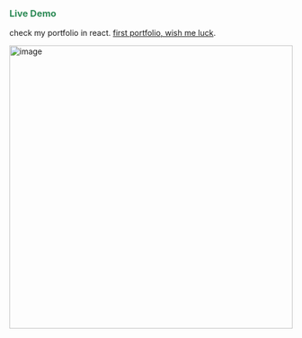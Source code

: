 
### <span style="color:#2E8B57;">Live Demo</span>

check my portfolio in react. [first portfolio, wish me luck](https://portfolio1-swart-six.vercel.app/).

<img width="504" alt="image" src="https://github.com/Sulton88Mehron90/showcase-project/assets/119267809/11311fac-e5a5-4ee8-aa0c-f1008cb1ad03">